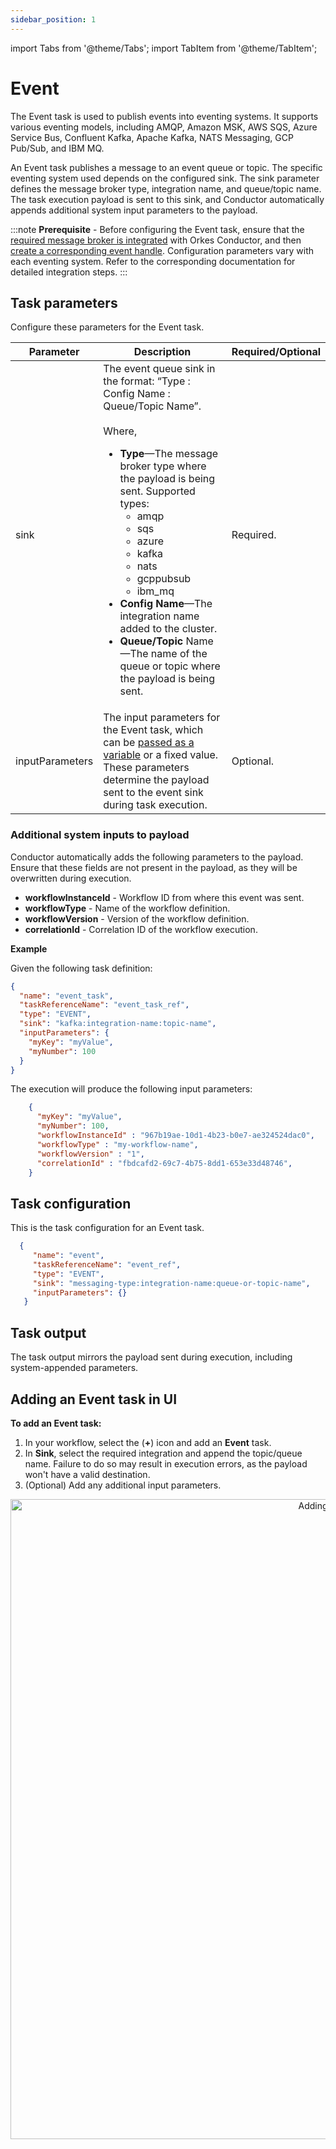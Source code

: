```yaml
---
sidebar_position: 1
---
```


import Tabs from '@theme/Tabs';
import TabItem from '@theme/TabItem';

# Event 

The Event task is used to publish events into eventing systems. It supports various eventing models, including AMQP, Amazon MSK, AWS SQS, Azure Service Bus, Confluent Kafka, Apache Kafka, NATS Messaging, GCP Pub/Sub, and IBM MQ.

An Event task publishes a message to an event queue or topic. The specific eventing system used depends on the configured sink. The sink parameter defines the message broker type, integration name, and queue/topic name. The task execution payload is sent to this sink, and Conductor automatically appends additional system input parameters to the payload.

:::note 
**Prerequisite** - Before configuring the Event task, ensure that the [required message broker is integrated](https://orkes.io/content/category/integrations/message-broker) with Orkes Conductor, and then [create a corresponding event handle](https://orkes.io/content/developer-guides/event-handler). Configuration parameters vary with each eventing system. Refer to the corresponding documentation for detailed integration steps.
:::

## Task parameters

Configure these parameters for the Event task.

| Parameter | Description | Required/Optional | 
| --------- | ----------- | ----------------- |
| sink | The event queue sink in the format: “Type : Config Name : Queue/Topic Name”.<br/><br/>Where,<ul><li>**Type**—The message broker type where the payload is being sent. Supported types:<ul><li>amqp</li><li>sqs</li><li>azure</li><li>kafka</li><li>nats</li><li>gcppubsub</li><li>ibm_mq</li></ul></li><li>**Config Name**—The integration name added to the cluster.</li><li>**Queue/Topic** Name—The name of the queue or topic where the payload is being sent.</li></ul> | Required. |
| inputParameters | The input parameters for the Event task, which can be [passed as a variable](https://orkes.io/content/developer-guides/passing-inputs-to-task-in-conductor) or a fixed value. These parameters determine the payload sent to the event sink during task execution. | Optional. |

### Additional system inputs to payload​

Conductor automatically adds the following parameters to the payload. Ensure that these fields are not present in the payload, as they will be overwritten during execution.

* **workflowInstanceId** - Workflow ID from where this event was sent.
* **workflowType** - Name of the workflow definition.
* **workflowVersion** - Version of the workflow definition.
* **correlationId** - Correlation ID of the workflow execution.

**Example**

Given the following task definition:

```json
{
  "name": "event_task",
  "taskReferenceName": "event_task_ref",
  "type": "EVENT",
  "sink": "kafka:integration-name:topic-name",
  "inputParameters": {
    "myKey": "myValue",
    "myNumber": 100
  }
}
```

The execution will produce the following input parameters:

```json
    {
      "myKey": "myValue",
      "myNumber": 100,
      "workflowInstanceId" : "967b19ae-10d1-4b23-b0e7-ae324524dac0",
      "workflowType" : "my-workflow-name",
      "workflowVersion" : "1",
      "correlationId" : "fbdcafd2-69c7-4b75-8dd1-653e33d48746",
    }
```

## Task configuration

This is the task configuration for an Event task.

```json
  {
     "name": "event",
     "taskReferenceName": "event_ref",
     "type": "EVENT",
     "sink": "messaging-type:integration-name:queue-or-topic-name",
     "inputParameters": {}
   }
```

## Task output

The task output mirrors the payload sent during execution, including system-appended parameters.

## Adding an Event task in UI

**To add an Event task:**

1. In your workflow, select the (**+**) icon and add an **Event** task.
2. In **Sink**, select the required integration and append the topic/queue name. Failure to do so may result in execution errors, as the payload won't have a valid destination.
3. (Optional) Add any additional input parameters.

<center><p><img src="/content/img/ui-guide-event-task.png" alt="Adding event task" width="1024" height="auto"/></p></center>